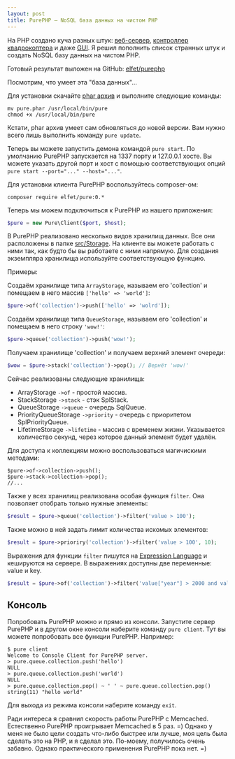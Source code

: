 ```yaml
---
layout: post
title: PurePHP — NoSQL база данных на чистом PHP
---
```


На PHP создано куча разных штук: [веб-сервер](http://nanoweb.si.kz/), [контроллер квадрокоптера](https://github.com/jolicode/php-ar-drone) и даже [GUI](http://gtk.php.net/).
Я решил пополнить список странных штук и создать NoSQL базу данных на чистом PHP.

Готовый результат выложен на GitHub: [elfet/purephp](https://github.com/elfet/purephp)

Посмотрим, что умеет эта "база данных"...

<!--more-->

Для установки скачайте [phar архив](https://github.com/elfet/purephp/releases/tag/v1.1.0) и выполните следующие команды:

~~~
mv pure.phar /usr/local/bin/pure
chmod +x /usr/local/bin/pure
~~~

<div class="info">
Кстати, phar архив умеет сам обновляться до новой версии. Вам нужно всего лишь выполнить команду <code>pure update</code>.
</div>

Теперь вы можете запустить демона командой `pure start`.
По умолчанию PurePHP запускается на 1337 порту и 127.0.0.1 хосте.
Вы можете указать другой порт и хост с помощью соответствующих опций `pure start --port="..." --host="..."`.

Для установки клиента PurePHP воспользуйтесь composer-ом:

~~~
composer require elfet/pure:0.*
~~~

Теперь мы можем подключиться к PurePHP из нашего приложения:


~~~ php
$pure = new Pure\Client($port, $host);
~~~

В PurePHP реализовано несколько видов хранилищ данных. Все они расположены в папке [src/Storage](https://github.com/elfet/purephp/tree/master/src/Storage).
На клиенте вы можете работать с ними так, как будто бы вы работаете с ними напрямую. Для создания экземпляра хранилища используйте соответствующую функцию.

Примеры:

Создаём хранилище типа `ArrayStorage`, называем его 'collection' и помещаем в него массив `['hello' => 'world']`:

~~~ php
$pure->of('collection')->push(['hello' => 'wolrd']);
~~~

Создаём хранилище типа `QueueStorage`, называем его 'collection' и помещаем в него строку `'wow!'`:

~~~ php
$pure->queue('collection')->push('wow!');
~~~

Получаем хранилище 'collection' и получаем верхний элемент очереди:

~~~ php
$wow = $pure->stack('collection')->pop(); // Вернёт 'wow!'
~~~

Сейчас реализованы следующие хранилища:

* ArrayStorage `->of` - простой массив.
* StackStorage `->stack` - стэк SplStack.
* QueueStorage `->queue` - очередь SqlQueue.
* PriorityQueueStorage `->priority` - очередь с приоритетом SplPriorityQueue.
* LifetimeStorage `->lifetime` - массив с временем жизни. Указывается количество секунд, через которое данный элемент будет удалён.

<div class="info">
Для доступа к коллекциям можно воспользоваться магичискими методами:
<!-- lang: php -->
<pre class="highlight"><code>$pure->of->collection->push();
$pure->stack->collection->pop();
//...</code></pre>
</div>

Также у всех хранилищ реализована особая функция `filter`. Она позволяет отобрать только нужные элементы:

~~~ php
$result = $pure->queue('collection')->filter('value > 100');
~~~

Также можно в ней задать лимит количества искомых элементов:

~~~ php
$result = $pure->prioriry('collection')->filter('value > 100', 10);
~~~

Выражения для функции `filter` пишутся на [Expression Language](http://symfony.com/doc/current/components/expression_language/index.html) и кешируются на сервере. В выражениях доступны две переменные: value и key.

~~~ php
$result = $pure->of('collection')->filter('value["year"] > 2000 and value["name"] matches "/term/"');
~~~

## Консоль
Попробовать PurePHP можно и прямо из консоли. Запустите сервер PurePHP и в другом окне консоли наберите команду `pure client`.
Тут вы можете попробовать все функции PurePHP. Например:

~~~
$ pure client
Welcome to Console Client for PurePHP server.
> pure.queue.collection.push('hello')
NULL
> pure.queue.collection.push('world')
NULL
> pure.queue.collection.pop() ~ ' ' ~ pure.queue.collection.pop()
string(11) "hello world"
~~~

Для выхода из режима консоли наберите команду `exit`.

Ради интереса я сравнил скорость работы PurePHP с Memcached. Естественно PurePHP проигрывает Memcached в 5 раз. =)
Однако у меня не было цели создать что-либо быстрее или лучше, моя цель была сделать это на PHP, и я сделал это.
По-моему, получилось очень забавно. Однако практического применения PurePHP пока нет. =)

